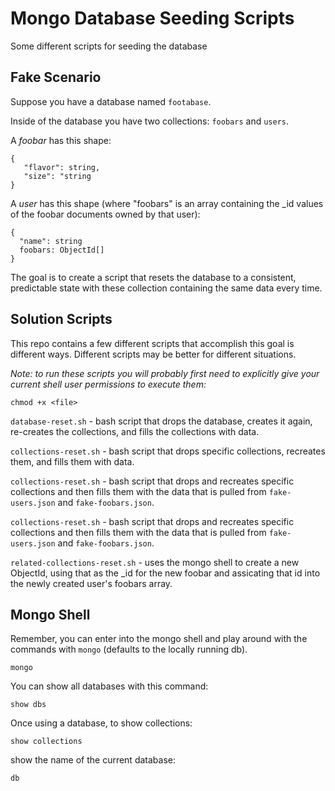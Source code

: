 # Mongo Database Seeding Scripts

Some different scripts for seeding the database

## Fake Scenario

Suppose you have a database named `footabase`.

Inside of the database you have two collections: `foobars` and `users`.

A _foobar_ has this shape:

```
{
   "flavor": string,
   "size": "string
}
```

A _user_ has this shape (where "foobars" is an array containing the _id values of the foobar documents owned by that user):

```
{
  "name": string
  foobars: ObjectId[]
}
```

The goal is to create a script that resets the database to a consistent, predictable state with these collection containing the same data every time.


## Solution Scripts

This repo contains a few different scripts that accomplish this goal is different ways. Different scripts may be better for different situations.

_Note: to run these scripts you will probably first need to explicitly give your current shell user permissions to execute them:_
```
chmod +x <file>
```

`database-reset.sh` - bash script that drops the database, creates it again, re-creates the collections, and fills  the collections with data.

`collections-reset.sh` - bash script that drops specific collections, recreates them, and fills them with data.

`collections-reset.sh` - bash script that drops and recreates specific collections and then fills them with the data that is pulled from `fake-users.json` and `fake-foobars.json`.

`collections-reset.sh` - bash script that drops and recreates specific collections and then fills them with the data that is pulled from `fake-users.json` and `fake-foobars.json`.

`related-collections-reset.sh` - uses the mongo shell to create a new ObjectId, using that as the _id for the new foobar and assicating that id into the newly created user's foobars array.




## Mongo Shell

Remember, you can enter into the mongo shell and play around with the commands with `mongo` (defaults to the locally running db).
```
mongo
```

You can show all databases with this command:
```
show dbs
```

Once using a database, to show collections:
```
show collections
```

show the name of the current database:
```
db
```




